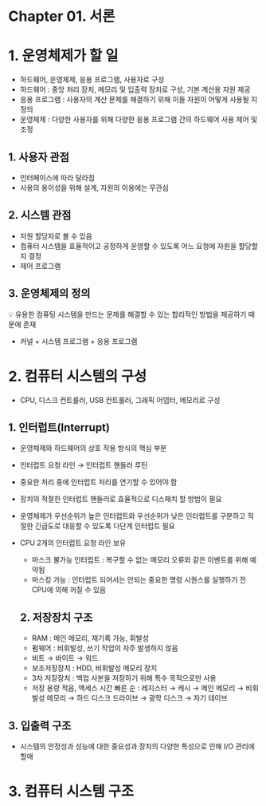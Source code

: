 # Chapter 01. 서론

# 1. 운영체제가 할 일

- 하드웨어, 운영체제, 응용 프로그램, 사용자로 구성
- 하드웨어 : 중앙 처리 장치, 메모리 및 입출력 장치로 구성, 기본 계산용 자원 제공
- 응용 프로그램 : 사용자의 계산 문제를 해결하기 위해 이들 자원이 어떻게 사용될 지 정의
- 운영체제 : 다양한 사용자를 위해 다양한 응용 프로그램 간의 하드웨어 사용 제어 및 조정

## 1. 사용자 관점

- 인터페이스에 따라 달라짐
- 사용의 용이성을 위해 설계, 자원의 이용에는 무관심

## 2. 시스템 관점

- 자원 할당자로 볼 수 있음
- 컴퓨터 시스템을 효율적이고 공정하게 운영할 수 있도록 어느 요청에 자원을 할당할 지 결정
- 제어 프로그램

## 3. 운영체제의 정의

<aside>
💡 유용한 컴퓨팅 시스템을 만드는 문제를 해결할 수 있는 합리적인 방법을 제공하기 때문에 존재

</aside>

- 커널 + 시스템 프로그램 + 응용 프로그램

# 2. 컴퓨터 시스템의 구성

- CPU, 디스크 컨트롤러, USB 컨트롤러, 그래픽 어뎁터, 메모리로 구성

## 1. 인터럽트(Interrupt)

- 운영체제와 하드웨어의 상호 작용 방식의 핵심 부분
- 인터럽트 요청 라인 → 인터럽트 핸들러 루틴
- 중요한 처리 중에 인터럽트 처리를 연기할 수 있어야 함
- 장치의 적절한 인터럽트 핸들러로 효율적으로 디스패치 할 방법이 필요
- 운영체제가 우선순위가 높은 인터럽트와 우선순위가 낮은 인터럽트를 구분하고 적절한 긴급도로 대응할 수 있도록 다단계 인터럽트 필요
- CPU 2개의 인터럽트 요청 라인 보유
    - 마스크 불가능 인터럽트 : 복구할 수 없는 메모리 오류와 같은 이벤트를 위해 예약됨
    - 마스킹 가능 : 인터럽트 되어서는 안되는 중요한 명령 시퀀스를 실행하기 전 CPU에 의해 꺼질 수 있음
    
    ## 2. 저장장치 구조
    
    - RAM : 메인 메모리, 재기록 가능, 휘발성
    - 펌웨어 : 비휘발성, 쓰기 작업이 자주 발생하지 않음
    - 비트 → 바이트 → 워드
    - 보조저장장치 : HDD, 비휘발성 메모리 장치
    - 3차 저장장치 : 백업 사본을 저장하기 위해 특수 목적으로만 사용
    - 저장 용량 적음, 액세스 시간 빠른 순 : 레지스터 → 캐시 → 메인 메모리 → 비휘발성 메모리 → 하드 디스크 드라이브 → 광학 디스크 → 자기 테이브

## 3. 입출력 구조

- 시스템의 안정성과 성능에 대한 중요성과 장치의 다양한 특성으로 인해 I/O 관리에 할애

# 3. 컴퓨터 시스템 구조
